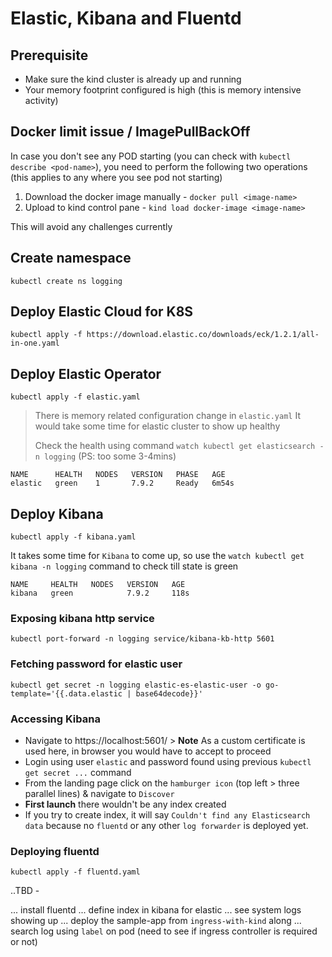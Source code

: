 # Elastic, Kibana and Fluentd

## Prerequisite 

- Make sure the kind cluster is already up and running
- Your memory footprint configured is high (this is memory intensive activity)

## Docker limit issue / ImagePullBackOff

In case you don't see any POD starting (you can check with `kubectl describe <pod-name>`), you need to perform the following two operations (this applies to any where you see pod not starting)

1. Download the docker image manually - `docker pull <image-name>`
2. Upload to kind control pane - `kind load docker-image <image-name>`

This will avoid any challenges currently

## Create namespace

`kubectl create ns logging`

## Deploy Elastic Cloud for K8S

`kubectl apply -f https://download.elastic.co/downloads/eck/1.2.1/all-in-one.yaml`

## Deploy Elastic Operator

`kubectl apply -f elastic.yaml`

> There is memory related configuration change in `elastic.yaml`
> It would take some time for elastic cluster to show up healthy
> 
> Check the health using command `watch kubectl get elasticsearch -n logging` (PS: too some 3-4mins)

```
NAME      HEALTH   NODES   VERSION   PHASE   AGE
elastic   green    1       7.9.2     Ready   6m54s
```

## Deploy Kibana

`kubectl apply -f kibana.yaml`

It takes some time for `Kibana` to come up, so use the `watch kubectl get kibana -n logging` command to check till state is green

```
NAME     HEALTH   NODES   VERSION   AGE
kibana   green            7.9.2     118s
```

### Exposing kibana http service

`kubectl port-forward -n logging service/kibana-kb-http 5601`

### Fetching password for elastic user

`kubectl get secret -n logging elastic-es-elastic-user -o go-template='{{.data.elastic | base64decode}}'`

### Accessing Kibana

- Navigate to https://localhost:5601/ > **Note** As a custom certificate is used here, in browser you would have to accept to proceed
- Login using user `elastic` and password found using previous `kubectl get secret ...` command
- From the landing page click on the `hamburger icon` (top left > three parallel lines) & navigate to `Discover`
- **First launch** there wouldn't be any index created
- If you try to create index, it will say `Couldn't find any Elasticsearch data` because no `fluentd` or any other `log forwarder` is deployed yet. 

### Deploying fluentd

`kubectl apply -f fluentd.yaml`

..TBD -

... install fluentd 
... define index in kibana for elastic
... see system logs showing up
... deploy the sample-app from `ingress-with-kind` along 
... search log using `label` on pod (need to see if ingress controller is required or not) 
